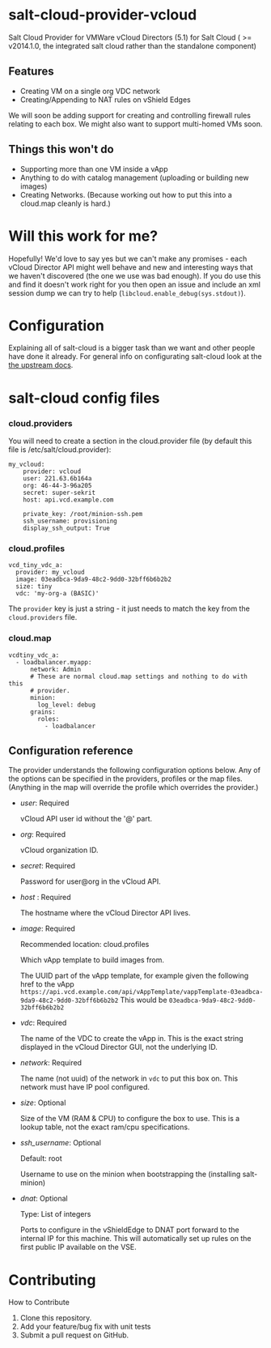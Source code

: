 salt-cloud-provider-vcloud
==========================

Salt Cloud Provider for VMWare vCloud Directors (5.1) for Salt Cloud ( >=
v2014.1.0, the integrated salt cloud rather than the standalone component)

Features
--------

- Creating VM on a single org VDC network
- Creating/Appending to NAT rules on vShield Edges

We will soon be adding support for creating and controlling firewall rules
relating to each box. We might also want to support multi-homed VMs soon.

Things this won't do
--------------------

- Supporting more than one VM inside a vApp
- Anything to do with catalog management (uploading or building new images)
- Creating Networks. (Because working out how to put this into a cloud.map
  cleanly is hard.)

Will this work for me?
======================

Hopefully! We'd love to say yes but we can't make any promises - each vCloud
Director API might well behave and new and interesting ways that we haven't
discovered (the one we use was bad enough).  If you do use this and find it
doesn't work right for you then open an issue and include an xml session dump
we can try to help (`libcloud.enable_debug(sys.stdout)`).

Configuration
============

Explaining all of salt-cloud is a bigger task than we want and other people
have done it already.  For general info on configurating salt-cloud look at the
[the upstream docs](http://docs.saltstack.com/topics/cloud/index.html).

# salt-cloud config files

### cloud.providers

You will need to create a section in the cloud.provider file (by default this
file is /etc/salt/cloud.provider):

```
my_vcloud:
    provider: vcloud
    user: 221.63.6b164a
    org: 46-44-3-96a205
    secret: super-sekrit
    host: api.vcd.example.com

    private_key: /root/minion-ssh.pem
    ssh_username: provisioning
    display_ssh_output: True

```

### cloud.profiles

```
vcd_tiny_vdc_a:
  provider: my_vcloud
  image: 03eadbca-9da9-48c2-9dd0-32bff6b6b2b2
  size: tiny
  vdc: 'my-org-a (BASIC)'
```

The `provider` key is just a string - it just needs to match the key from the
`cloud.providers` file.

### cloud.map

```
vcdtiny_vdc_a:
  - loadbalancer.myapp:
      network: Admin
      # These are normal cloud.map settings and nothing to do with this
      # provider.
      minion:
        log_level: debug
      grains:
        roles:
          - loadbalancer
```

## Configuration reference

The provider understands the following configuration options below. Any of the
options can be specified in the providers, profiles or the map files. (Anything
in the map will override the profile which overrides the provider.)

- *user*: Required

  vCloud API user id without the '@<org-id>' part.

- *org*: Required

  vCloud organization ID.

- *secret*: Required

  Password for user@org in the vCloud API.

- *host* : Required

  The hostname where the vCloud Director API lives.

- *image*: Required

  Recommended location: cloud.profiles

  Which vApp template to build images from.

  The UUID part of the vApp template, for example given the following href to
  the vApp
  `https://api.vcd.example.com/api/vAppTemplate/vappTemplate-03eadbca-9da9-48c2-9dd0-32bff6b6b2b2`
  This would be `03eadbca-9da9-48c2-9dd0-32bff6b6b2b2`

- *vdc*: Required

  The name of the VDC to create the vApp in. This is the exact string displayed
  in the vCloud Director GUI, not the underlying ID.

- *network*: Required

  The name (not uuid) of the network in `vdc` to put this box on. This network
  must have IP pool configured.

- *size*: Optional

  Size of the VM (RAM & CPU) to configure the box to use. This is a lookup
  table, not the exact ram/cpu specifications.

- *ssh_username*: Optional

  Default: root

  Username to use on the minion when bootstrapping the (installing salt-minion)

- *dnat*: Optional

  Type: List of integers

  Ports to configure in the vShieldEdge to DNAT port forward to the internal IP
  for this machine. This will automatically set up rules on the first public IP
  available on the VSE.



Contributing
============

How to Contribute

1. Clone this repository.
2. Add your feature/bug fix with unit tests
3. Submit a pull request on GitHub.

